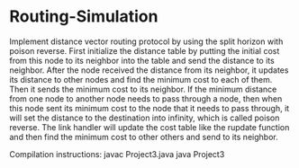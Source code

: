 # Routing-Simulation
Implement distance vector routing protocol by using the split horizon with poison reverse. 
First initialize the distance table by putting the initial cost from this node to its neighbor into the table and send the distance to its neighbor. After the node received the distance from its neighbor, it updates its distance to other nodes and find the minimum cost to each of them. Then it sends the minimum cost to its neighbor. If the minimum distance from one node to another node needs to pass through a node, then when this node sent its minimum cost to the node that it needs to pass through, it will set the distance to the destination into infinity, which is called poison reverse. The link handler will update the cost table like the rupdate function and then find the minimum cost to other others and send to its neighbor.

Compilation instructions:
javac Project3.java
java Project3

